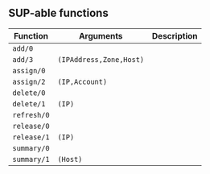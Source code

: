 ## SUP-able functions

| Function | Arguments | Description |
| -------- | --------- | ----------- |
| `add/0` |  | |
| `add/3` | `(IPAddress,Zone,Host)` | |
| `assign/0` |  | |
| `assign/2` | `(IP,Account)` | |
| `delete/0` |  | |
| `delete/1` | `(IP)` | |
| `refresh/0` |  | |
| `release/0` |  | |
| `release/1` | `(IP)` | |
| `summary/0` |  | |
| `summary/1` | `(Host)` | |
